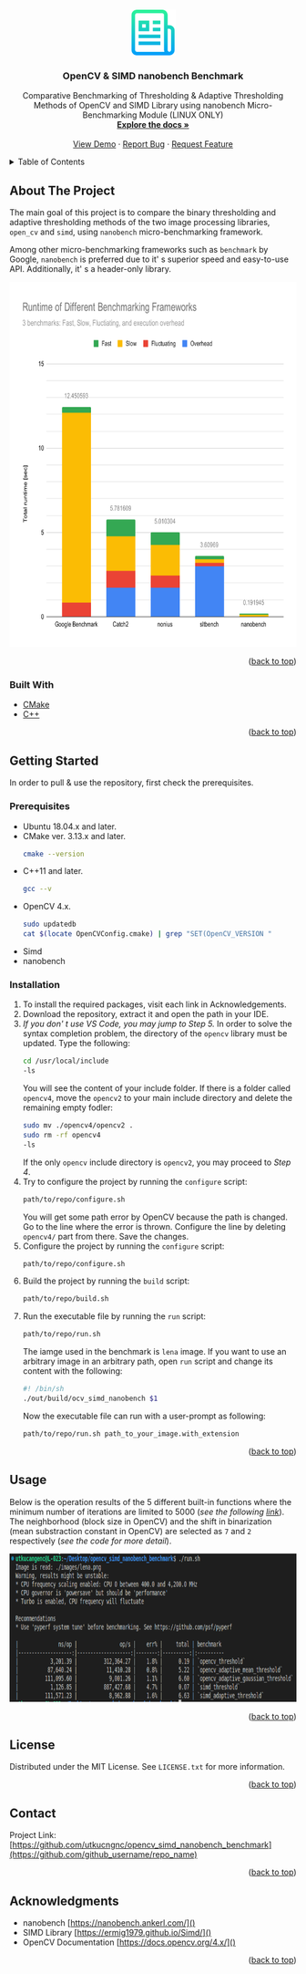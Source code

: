 <a name="readme-top"></a>

<!-- PROJECT LOGO -->
<br />
<div align="center">
  <a href="https://github.com/utkucngnc/opencv_simd_nanobench_benchmark">
    <img src="images/src/logo.png" alt="Logo" width="80" height="80">
  </a>

<h3 align="center">OpenCV & SIMD nanobench Benchmark</h3>

  <p align="center">
    Comparative Benchmarking of Thresholding & Adaptive Thresholding Methods of OpenCV and SIMD Library using nanobench Micro-Benchmarking Module (LINUX ONLY)
    <br />
    <a href="https://github.com/utkucngnc/opencv_simd_nanobench_benchmark"><strong>Explore the docs »</strong></a>
    <br />
    <br />
    <a href="https://github.com/utkucngnc/opencv_simd_nanobench_benchmark">View Demo</a>
    ·
    <a href="https://github.com/utkucngnc/opencv_simd_nanobench_benchmark/issues">Report Bug</a>
    ·
    <a href="https://github.com/utkucngnc/opencv_simd_nanobench_benchmark/issues">Request Feature</a>
  </p>
</div>



<!-- TABLE OF CONTENTS -->
<details>
  <summary>Table of Contents</summary>
  <ol>
    <li>
      <a href="#about-the-project">About The Project</a>
      <ul>
        <li><a href="#built-with">Built With</a></li>
      </ul>
    </li>
    <li>
      <a href="#getting-started">Getting Started</a>
      <ul>
        <li><a href="#prerequisites">Prerequisites</a></li>
        <li><a href="#installation">Installation</a></li>
      </ul>
    </li>
    <li><a href="#usage">Usage</a></li>
    <li><a href="#license">License</a></li>
    <li><a href="#contact">Contact</a></li>
    <li><a href="#acknowledgments">Acknowledgments</a></li>
  </ol>
</details>



<!-- ABOUT THE PROJECT -->
## About The Project

The main goal of this project is to compare the binary thresholding and adaptive thresholding methods of the two image processing libraries, `open_cv` and `simd`, using `nanobench` micro-benchmarking framework.

Among other micro-benchmarking frameworks such as `benchmark` by Google, `nanobench` is preferred due to it' s superior speed and easy-to-use API. Additionally, it' s a header-only library.

<div align="center">
  <a href="https://nanobench.ankerl.com/comparison.html">
    <img src="images/src/totalruntime.svg" alt="Logo" width="720" height="640">
  </a>
</div>

<p align="right">(<a href="#readme-top">back to top</a>)</p>



### Built With

* [CMake](https://cmake.org/)
* [C++](https://cplusplus.com/)

<p align="right">(<a href="#readme-top">back to top</a>)</p>



<!-- GETTING STARTED -->
## Getting Started

In order to pull & use the repository, first check the prerequisites.

### Prerequisites

* Ubuntu 18.04.x and later.
* CMake ver. 3.13.x and later.
  ```sh
  cmake --version
  ```
* C++11 and later.
  ```sh
  gcc --v
  ```
* OpenCV 4.x.
  ```sh
  sudo updatedb
  cat $(locate OpenCVConfig.cmake) | grep "SET(OpenCV_VERSION "
  ```
* Simd
* nanobench

### Installation

1. To install the required packages, visit each link in Acknowledgements.
2. Download the repository, extract it and open the path in your IDE.
3. _If you don' t use VS Code, you may jump to Step 5._
  In order to solve the syntax completion problem, the directory of the `opencv` library must be updated. Type the following:
   ```sh
   cd /usr/local/include
   -ls
   ```
   You will see the content of your include folder. If there is a folder called `opencv4`, move the `opencv2` to your main include directory and delete the remaining empty fodler:
   ```sh
   sudo mv ./opencv4/opencv2 .
   sudo rm -rf opencv4
   -ls
   ```
   If the only `opencv` include directory is `opencv2`, you may proceed to _Step 4_.
4. Try to configure the project by running the `configure` script:
   ```sh
   path/to/repo/configure.sh
   ```
   You will get some path error by OpenCV because the path is changed. Go to the line where the error is thrown. Configure the line by deleting `opencv4/` part from there. Save the changes.
5. Configure the project by running the `configure` script:
   ```sh
   path/to/repo/configure.sh
   ```
6. Build the project by running the `build` script:
   ```sh
   path/to/repo/build.sh
   ```
7. Run the executable file by running the `run` script:
   ```sh
   path/to/repo/run.sh
   ```
   The iamge used in the benchmark is `lena` image. If you want to use an arbitrary image in an arbitrary path, open `run` script and change its content with the following:
   ```sh
   #! /bin/sh
   ./out/build/ocv_simd_nanobench $1
   ```
   Now the executable file can run with a user-prompt as following:
   ```sh
   path/to/repo/run.sh path_to_your_image.with_extension
   ```

<p align="right">(<a href="#readme-top">back to top</a>)</p>



<!-- USAGE EXAMPLES -->
## Usage

Below is the operation results of the 5 different built-in functions where the minimum number of iterations are limited to 5000 (_see the following [link](https://nanobench.ankerl.com/tutorial.html#something-unstable)_). The neighborhood (block size in OpenCV) and the shift in binarization (mean substraction constant in OpenCV) are selected as `7` and `2` respectively (_see the code for more detail_).

<div align="center">
  <img src="images/src/example_result.png" alt="Logo" width="780" height="260">
</div>

<p align="right">(<a href="#readme-top">back to top</a>)</p>



<!-- LICENSE -->
## License

Distributed under the MIT License. See `LICENSE.txt` for more information.

<p align="right">(<a href="#readme-top">back to top</a>)</p>



<!-- CONTACT -->
## Contact

Project Link: [https://github.com/utkucngnc/opencv_simd_nanobench_benchmark](https://github.com/github_username/repo_name)

<p align="right">(<a href="#readme-top">back to top</a>)</p>



<!-- ACKNOWLEDGMENTS -->
## Acknowledgments

* nanobench [https://nanobench.ankerl.com/]()
* SIMD Library [https://ermig1979.github.io/Simd/]()
* OpenCV Documentation [https://docs.opencv.org/4.x/]()

<p align="right">(<a href="#readme-top">back to top</a>)</p>